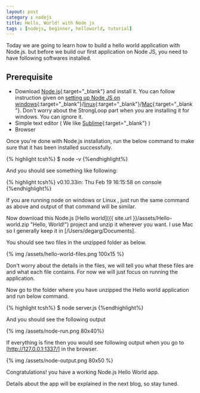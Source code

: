 ```yaml
---
layout: post
category : nodejs
title: Hello, World! with Node js
tags : [nodejs, beginner, helloworld, tutorial]
---
```


Today we are going to learn how to build a hello world application with Node.js.
but before we build our first application on Node JS, you need to have following softwares installed.

Prerequisite
-------------

- Download [Node.js](http://nodejs.org/download/){:target="_blank"} and install it. You can follow instruction given on [setting up Node JS on windows](http://strongloop.com/strongblog/install-node-js-windows/){:target="_blank"}/[linux](https://github.com/joyent/node/wiki/installation#installing-on-linux){:target="_blank"}/[Mac](https://github.com/joyent/node/wiki/installation#installing-on-mac){:target="_blank"}.
Don't worry about the StrongLoop part when you are installing it for windows. You can ignore it.
- Simple text editor ( We like [Sublime](http://www.sublimetext.com/download){:target="_blank"} )
- Browser

Once you're done with Node.js installation, run the below command to make sure that it has been installed successfully.

{% highlight tcsh%}
$ node -v
{%endhighlight%}

And you should see something like following:

{% highlight tcsh%}
v0.10.33in: Thu Feb 19 16:15:58 on console
{%endhighlight%}

If you are running node on windows or Linux , just run the same command as above and output of that command will be similar.

Now download this Node.js [Hello world]({{ site.url }}/assets/Hello-world.zip "Hello, World!") project and unzip it wherever you want. I use Mac so I generally keep it in [/Users/degarg/Documents].

You should see two files in the unzipped folder as below.

{% img /assets/hello-world-files.png 100x15 %}

Don't worry about the details in the files, we will tell you what these files are and what each file contains. For now we will just focus on running the application.

Now go to the folder where you have unzipped the Hello world application and run below command.

{% highlight tcsh%}
$ node server.js
{%endhighlight%}

And you should see the following output

{% img /assets/node-run.png 80x40%}

If everything is fine then you would see following output  when you go to [http://127.0.0.1:1337/] in the browser.

{% img /assets/node-output.png 80x50 %}

Congratulations! you have a working Node.js Hello World app.

Details about the app will be explained in the next blog, so stay tuned.

